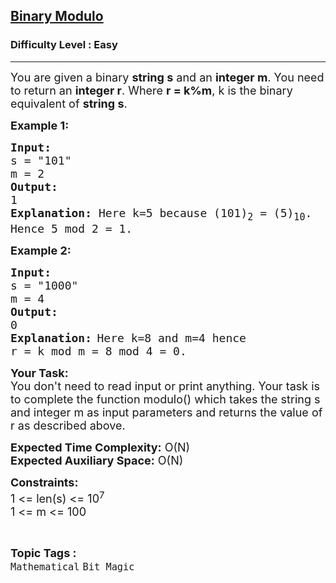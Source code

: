 <h2><a href="https://www.geeksforgeeks.org/problems/binary-modulo--170648/1">Binary Modulo</a></h2><h3>Difficulty Level : Easy</h3><hr><div class="problems_problem_content__Xm_eO"><p><span style="font-size: 18px;">You are given a binary <strong>string s</strong> and an <strong>integer m</strong>. You need to return an <strong>integer r</strong>. Where <strong>r = k%m</strong>, k is the binary equivalent of <strong>string s</strong>.</span></p>
<p><span style="font-size: 18px;"><strong>Example 1:</strong></span></p>
<pre><strong><span style="font-size: 18px;">Input:</span></strong>
<span style="font-size: 18px;">s = "101" </span>
<span style="font-size: 18px;">m = 2</span>
<strong><span style="font-size: 18px;">Output:</span></strong>
<span style="font-size: 18px;">1</span>
<span style="font-size: 18px;"><strong>Explanation:</strong> Here k=5 because (101)<sub>2</sub> = (5)<sub>10</sub>.
Hence 5 mod 2 = 1.</span></pre>
<p><span style="font-size: 18px;"><strong>Example 2:</strong></span></p>
<pre><strong><span style="font-size: 18px;">Input:</span></strong>
<span style="font-size: 18px;">s = "1000"</span>
<span style="font-size: 18px;">m = 4</span>
<strong><span style="font-size: 18px;">Output:</span></strong>
<span style="font-size: 18px;">0</span>
<strong><span style="font-size: 18px;">Explanation:</span></strong> <span style="font-size: 18px;">Here k=8 and m=4 hence 
r = k mod m = 8 mod 4 = 0.</span></pre>
<p><strong><span style="font-size: 18px;">Your Task:</span></strong><br><span style="font-size: 18px;">You don't need to read input or print anything. Your task is to complete the function modulo()&nbsp;which takes the string s and integer m as input parameters&nbsp;and returns the value of r as described above.</span></p>
<p><span style="font-size: 18px;"><strong>Expected Time Complexity:</strong> O(N)<br><strong>Expected Auxiliary Space:</strong> O(N)</span></p>
<p><span style="font-size: 18px;"><strong>Constraints:</strong><br>1 &lt;= len(s) &lt;= 10<sup>7</sup></span><br><span style="font-size: 18px;">1 &lt;= m &lt;= 100</span></p></div><br><p><span style=font-size:18px><strong>Topic Tags : </strong><br><code>Mathematical</code>&nbsp;<code>Bit Magic</code>&nbsp;